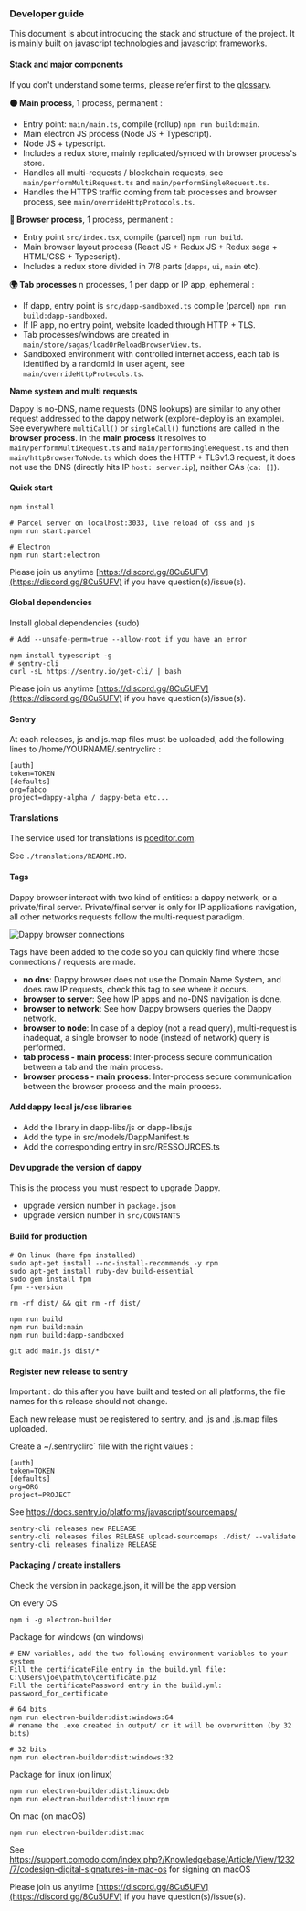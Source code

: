 ### Developer guide

This document is about introducing the stack and structure of the project. It is mainly built on javascript technologies and javascript frameworks.

#### Stack and major components

If you don't understand some terms, please refer first to the [glossary](https://dappy.tech/glossary).

**⚫ Main process**, 1 process, permanent :
- Entry point: `main/main.ts`, compile (rollup) `npm run build:main`.
- Main electron JS process (Node JS + Typescript).
- Node JS + typescript.
- Includes a redux store, mainly replicated/synced with browser process's store.
- Handles all multi-requests / blockchain requests, see `main/performMultiRequest.ts` and `main/performSingleRequest.ts`.
- Handles the HTTPS traffic coming from tab processes and browser process, see `main/overrideHttpProtocols.ts`.

**🐶 Browser process**, 1 process, permanent :
- Entry point `src/index.tsx`, compile (parcel) `npm run build`.
- Main browser layout process (React JS + Redux JS + Redux saga + HTML/CSS + Typescript).
- Includes a redux store divided in 7/8 parts (`dapps`, `ui`, `main` etc).

**🌍 Tab processes** n processes, 1 per dapp or IP app, ephemeral :
- If dapp, entry point is `src/dapp-sandboxed.ts` compile (parcel) `npm run build:dapp-sandboxed`.
- If IP app, no entry point, website loaded through HTTP + TLS.
- Tab processes/windows are created in `main/store/sagas/loadOrReloadBrowserView.ts`.
- Sandboxed environment with controlled internet access, each tab is identified by a randomId in user agent, see `main/overrideHttpProtocols.ts`.


**Name system and multi requests**

Dappy is no-DNS, name requests (DNS lookups) are similar to any other request addressed to the dappy network (explore-deploy is an example). See everywhere `multiCall()` or `singleCall()` functions are called in the **browser process**. In the **main process** it resolves to `main/performMultiRequest.ts` and `main/performSingleRequest.ts` and then `main/httpBrowserToNode.ts` which does the HTTP + TLSv1.3 request, it does not use the DNS (directly hits IP `host: server.ip`), neither CAs (`ca: []`).

#### Quick start
```
npm install

# Parcel server on localhost:3033, live reload of css and js
npm run start:parcel

# Electron
npm run start:electron
```

Please join us anytime [https://discord.gg/8Cu5UFV](https://discord.gg/8Cu5UFV) if you have question(s)/issue(s).

#### Global dependencies

Install global dependencies (sudo)
```
# Add --unsafe-perm=true --allow-root if you have an error

npm install typescript -g
# sentry-cli
curl -sL https://sentry.io/get-cli/ | bash
```

Please join us anytime [https://discord.gg/8Cu5UFV](https://discord.gg/8Cu5UFV) if you have question(s)/issue(s).

#### Sentry

At each releases, js and js.map files must be uploaded, add the following lines to /home/YOURNAME/.sentryclirc :
```
[auth]
token=TOKEN
[defaults]
org=fabco
project=dappy-alpha / dappy-beta etc...
```
#### Translations

The service used for translations is [poeditor.com](https://poeditor.com).

See `./translations/README.MD`.

#### Tags

Dappy browser interact with two kind of entities: a dappy network, or a private/final server. Private/final server is only for IP applications navigation, all other networks requests follow the multi-request paradigm.

![Dappy browser connections](https://dappy.tech/images/dappy_browser_connections.jpg)

Tags have been added to the code so you can quickly find where those connections / requests are made.
- **no dns**: Dappy browser does not use the Domain Name System, and does raw IP requests, check this tag to see where it occurs.
- **browser to server**: See how IP apps and no-DNS navigation is done.
- **browser to network**: See how Dappy browsers queries the Dappy network.
- **browser to node**: In case of a deploy (not a read query), multi-request is inadequat, a single browser to node (instead of network) query is performed.
- **tab process - main process**: Inter-process secure communication between a tab and the main process.
- **browser process - main process**: Inter-process secure communication between the browser process and the main process.

#### Add dappy local js/css libraries

- Add the library in dapp-libs/js or dapp-libs/js
- Add the type in src/models/DappManifest.ts
- Add the corresponding entry in src/RESSOURCES.ts

#### Dev upgrade the version of dappy

This is the process you must respect to upgrade Dappy.

- upgrade version number in `package.json`
- upgrade version number in `src/CONSTANTS`

#### Build for production

```
# On linux (have fpm installed)
sudo apt-get install --no-install-recommends -y rpm
sudo apt-get install ruby-dev build-essential
sudo gem install fpm
fpm --version

rm -rf dist/ && git rm -rf dist/

npm run build
npm run build:main
npm run build:dapp-sandboxed

git add main.js dist/*
```

#### Register new release to sentry

Important : do this after you have built and tested on all platforms, the file names for this release should not change.

Each new release must be registered to sentry, and .js and .js.map files uploaded.

Create a ~/.sentryclirc` file with the right values :
```
[auth]
token=TOKEN
[defaults]
org=ORG
project=PROJECT
```


See https://docs.sentry.io/platforms/javascript/sourcemaps/
```
sentry-cli releases new RELEASE
sentry-cli releases files RELEASE upload-sourcemaps ./dist/ --validate
sentry-cli releases finalize RELEASE
```

#### Packaging / create installers

Check the version in package.json, it will be the app version

On every OS
```
npm i -g electron-builder
```

Package for windows (on windows)
```
# ENV variables, add the two following environment variables to your system
Fill the certificateFile entry in the build.yml file:         C:\Users\joe\path\to\certificate.p12
Fill the certificatePassword entry in the build.yml:          password_for_certificate

# 64 bits
npm run electron-builder:dist:windows:64
# rename the .exe created in output/ or it will be overwritten (by 32 bits)

# 32 bits
npm run electron-builder:dist:windows:32
```

Package for linux (on linux)
```
npm run electron-builder:dist:linux:deb
npm run electron-builder:dist:linux:rpm
```

On mac (on macOS)
```
npm run electron-builder:dist:mac
```

See https://support.comodo.com/index.php?/Knowledgebase/Article/View/1232/7/codesign-digital-signatures-in-mac-os for signing on macOS


Please join us anytime [https://discord.gg/8Cu5UFV](https://discord.gg/8Cu5UFV) if you have question(s)/issue(s).
